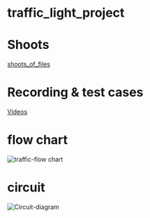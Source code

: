 # traffic_light_project

# Shoots
[shoots_of_files](https://drive.google.com/drive/folders/1qnfIxQwBwfwHQAqEJuxoFw5CkDbW_Yw-?usp=sharing)

# Recording & test cases
[Videos](https://drive.google.com/drive/folders/1PdeBNR49mzsgtVkZN18LzpQMZ-Yz2U6-?usp=sharing)
# flow chart
![traffic-flow chart](https://user-images.githubusercontent.com/67324703/185650080-1115c3ba-5370-4fd5-8f6a-96b3f919642e.png)

# circuit
![Circuit-diagram](https://user-images.githubusercontent.com/67324703/185650138-fe68668f-4549-4ef1-9e27-7a36b975cd0b.png)

